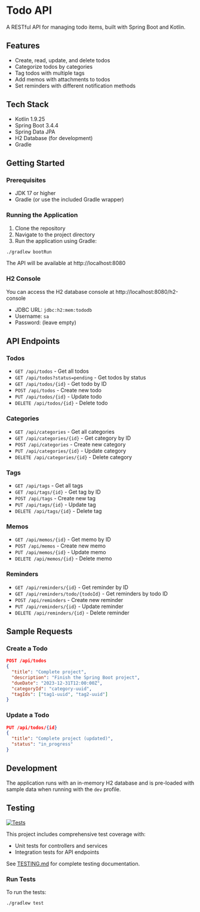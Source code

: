 # Todo API

A RESTful API for managing todo items, built with Spring Boot and Kotlin.

## Features

- Create, read, update, and delete todos
- Categorize todos by categories
- Tag todos with multiple tags
- Add memos with attachments to todos
- Set reminders with different notification methods

## Tech Stack

- Kotlin 1.9.25
- Spring Boot 3.4.4
- Spring Data JPA
- H2 Database (for development)
- Gradle

## Getting Started

### Prerequisites

- JDK 17 or higher
- Gradle (or use the included Gradle wrapper)

### Running the Application

1. Clone the repository
2. Navigate to the project directory
3. Run the application using Gradle:

```bash
./gradlew bootRun
```

The API will be available at http://localhost:8080

### H2 Console

You can access the H2 database console at http://localhost:8080/h2-console

- JDBC URL: `jdbc:h2:mem:tododb`
- Username: `sa`
- Password: (leave empty)

## API Endpoints

### Todos

- `GET /api/todos` - Get all todos
- `GET /api/todos?status=pending` - Get todos by status
- `GET /api/todos/{id}` - Get todo by ID
- `POST /api/todos` - Create new todo
- `PUT /api/todos/{id}` - Update todo
- `DELETE /api/todos/{id}` - Delete todo

### Categories

- `GET /api/categories` - Get all categories
- `GET /api/categories/{id}` - Get category by ID
- `POST /api/categories` - Create new category
- `PUT /api/categories/{id}` - Update category
- `DELETE /api/categories/{id}` - Delete category

### Tags

- `GET /api/tags` - Get all tags
- `GET /api/tags/{id}` - Get tag by ID
- `POST /api/tags` - Create new tag
- `PUT /api/tags/{id}` - Update tag
- `DELETE /api/tags/{id}` - Delete tag

### Memos

- `GET /api/memos/{id}` - Get memo by ID
- `POST /api/memos` - Create new memo
- `PUT /api/memos/{id}` - Update memo
- `DELETE /api/memos/{id}` - Delete memo

### Reminders

- `GET /api/reminders/{id}` - Get reminder by ID
- `GET /api/reminders/todo/{todoId}` - Get reminders by todo ID
- `POST /api/reminders` - Create new reminder
- `PUT /api/reminders/{id}` - Update reminder
- `DELETE /api/reminders/{id}` - Delete reminder

## Sample Requests

### Create a Todo

```json
POST /api/todos
{
  "title": "Complete project",
  "description": "Finish the Spring Boot project",
  "dueDate": "2023-12-31T12:00:00Z",
  "categoryId": "category-uuid",
  "tagIds": ["tag1-uuid", "tag2-uuid"]
}
```

### Update a Todo

```json
PUT /api/todos/{id}
{
  "title": "Complete project (updated)",
  "status": "in_progress"
}
```

## Development

The application runs with an in-memory H2 database and is pre-loaded with sample data when running with the `dev` profile. 

## Testing

[![Tests](https://img.shields.io/badge/Tests-Passing-brightgreen.svg)](https://github.com/zjgsu-mi-practice/todo-api-springboot)

This project includes comprehensive test coverage with:

- Unit tests for controllers and services
- Integration tests for API endpoints

See [TESTING.md](TESTING.md) for complete testing documentation.

### Run Tests

To run the tests:

```bash
./gradlew test
```